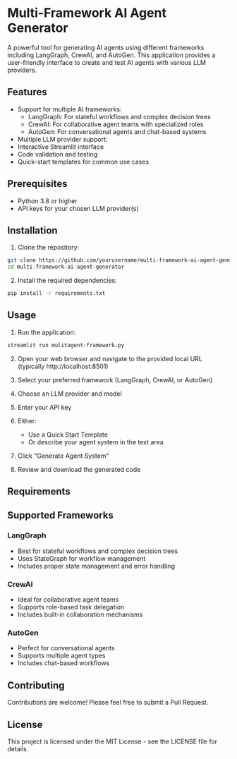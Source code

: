 # Multi-Framework AI Agent Generator

A powerful tool for generating AI agents using different frameworks including LangGraph, CrewAI, and AutoGen. This application provides a user-friendly interface to create and test AI agents with various LLM providers.

## Features

- Support for multiple AI frameworks:
  - LangGraph: For stateful workflows and complex decision trees
  - CrewAI: For collaborative agent teams with specialized roles
  - AutoGen: For conversational agents and chat-based systems
- Multiple LLM provider support:
- Interactive Streamlit interface
- Code validation and testing
- Quick-start templates for common use cases

## Prerequisites

- Python 3.8 or higher
- API keys for your chosen LLM provider(s)

## Installation

1. Clone the repository:
```bash
git clone https://github.com/yourusername/multi-framework-ai-agent-generator.git
cd multi-framework-ai-agent-generator
```

2. Install the required dependencies:
```bash
pip install -r requirements.txt
```

## Usage

1. Run the application:
```bash
streamlit run mulitagent-framework.py
```

2. Open your web browser and navigate to the provided local URL (typically http://localhost:8501)

1. Select your preferred framework (LangGraph, CrewAI, or AutoGen)
2. Choose an LLM provider and model
3. Enter your API key
4. Either:
   - Use a Quick Start Template
   - Or describe your agent system in the text area
5. Click "Generate Agent System"
6. Review and download the generated code

## Requirements

## Supported Frameworks

### LangGraph
- Best for stateful workflows and complex decision trees
- Uses StateGraph for workflow management
- Includes proper state management and error handling

### CrewAI
- Ideal for collaborative agent teams
- Supports role-based task delegation
- Includes built-in collaboration mechanisms

### AutoGen
- Perfect for conversational agents
- Supports multiple agent types
- Includes chat-based workflows

## Contributing

Contributions are welcome! Please feel free to submit a Pull Request.

## License

This project is licensed under the MIT License - see the LICENSE file for details. 